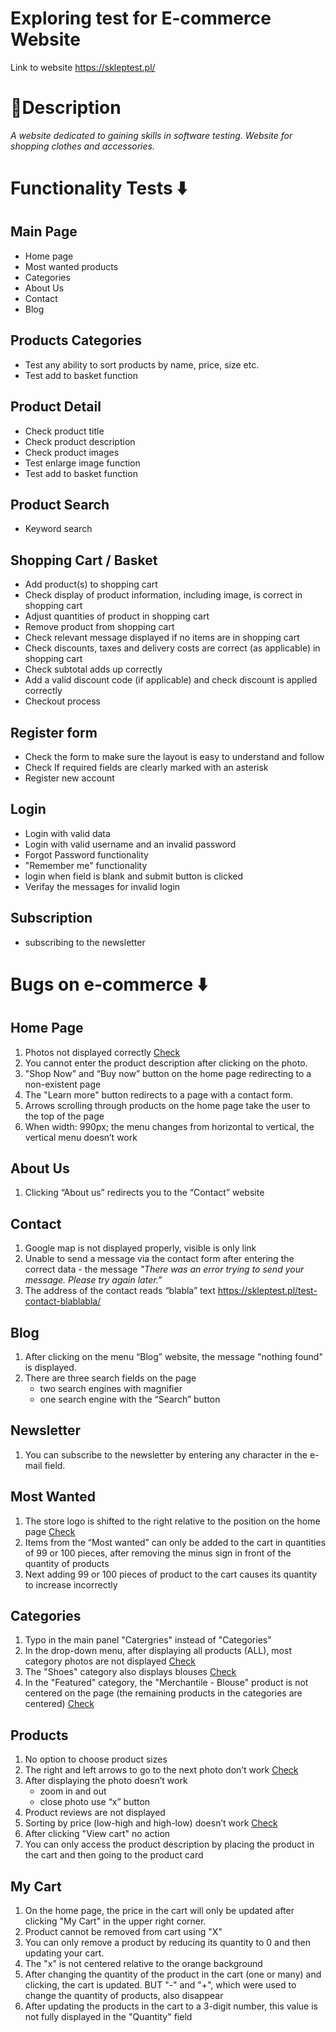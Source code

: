 # Exploring test for E-commerce Website
Link to website https://skleptest.pl/

# 📝Description
*A website dedicated to gaining skills in software testing.
Website for shopping clothes and accessories.*

# Functionality Tests ⬇️

## Main Page ##
  - Home page
  - Most wanted products
  - Categories
  - About Us
  - Contact
  - Blog

## Products Categories ##
  - Test any ability to sort products by name, price, size etc.
  - Test add to basket function

## Product Detail ##
  - Check product title
  - Check product description
  - Check product images
  - Test enlarge image function
  - Test add to basket function

## Product Search ##
  - Keyword search

## Shopping Cart / Basket ##
  - Add product(s) to shopping cart
  - Check display of product information, including
image, is correct in shopping cart
  - Adjust quantities of product in shopping cart
  - Remove product from shopping cart
  - Check relevant message displayed if no items
are in shopping cart
  - Check discounts, taxes and delivery costs are
correct (as applicable) in shopping cart
  - Check subtotal adds up correctly
  - Add a valid discount code (if applicable) and
check discount is applied correctly
  - Checkout process

## Register form ##
  - Check the form to make sure the layout is easy
to understand and follow
  - Check If required fields are clearly marked with an asterisk
  - Register new account
    
    


## Login ##
  - Login with valid data
  - Login with valid username and an invalid password
  - Forgot Password functionality
  - "Remember me" functionality
  - login when field is blank and submit button is clicked
  - Verifay the messages for invalid login

## Subscription ##
  - subscribing to the newsletter


# Bugs on e-commerce ⬇️
## Home Page ##
1. Photos not displayed correctly <a href= "https://drive.google.com/file/d/1xV4Smrj7ljvgBes2xJj5FteJ9izJ0mKB/view?usp=drive_link" target="_blank"> Check </a> 
3. You cannot enter the product description after clicking on the photo.
4. "Shop Now" and “Buy now” button on the home page redirecting to a non-existent page
5. The "Learn more" button redirects to a page with a contact form.
6. Arrows scrolling through products on the home page take the user to the top of the page
7. When width: 990px; the menu changes from horizontal to vertical, the vertical menu doesn’t work

## About Us ##
1. Clicking “About us” redirects you to the “Contact” website

   
## Contact ##
1. Google map is not displayed properly, visible is only link 
2. Unable to send a message via the contact form after entering the correct data - the message *"There was an error trying to send your message. Please try again later.”*
3. The address of the contact reads “blabla” text https://skleptest.pl/test-contact-blablabla/


## Blog ##
1. After clicking on the menu “Blog” website, the message "nothing found" is displayed.
2. There are three search fields on the page
    - two search engines with magnifier
    - one search engine with the “Search” button


## Newsletter ##
1. You can subscribe to the newsletter by entering any character in the e-mail field.
   
## Most Wanted ##
1. The store logo is shifted to the right relative to the position on the home page <a href= "https://drive.google.com/file/d/1D3vjZGd2lswLJFE65ZlXyjmCU6nZTd4r/view?usp=drive_link" target="_blank"> Check </a> 
2. Items from the “Most wanted” can only be added to the cart in quantities of 99 or 100 pieces, after removing the minus sign in front of the quantity of products
3. Next adding 99 or 100 pieces of product to the cart causes its quantity to increase incorrectly


## Categories ##
1. Typo in the main panel "Catergries" instead of "Categories"
2. In the drop-down menu, after displaying all products (ALL), most category photos are not displayed <a href= "" target="_blank"> Check </a> 
3. The "Shoes" category also displays blouses <a href= "https://drive.google.com/file/d/1_qgF_SeePjTAklhAUs6Nuk-KwQGSB8O3/view?usp=drive_link" target="_blank"> Check </a> 
4. In the "Featured" category, the "Merchantile - Blouse" product is not centered on the page (the remaining products in the categories are centered) <a href= "https://drive.google.com/file/d/1nFsFl521OKEh8dfd5JGXRHMVeasZto9r/view?usp=drive_link" target="_blank"> Check </a> 


## Products ##
1. No option to choose product sizes
2. The right and left arrows to go to the next photo don’t work <a href= "https://drive.google.com/file/d/1Qao-7crPwUv8UJTV03qj-jYZDBzf1re5/view?usp=drive_link" target="_blank"> Check </a> 
3. After displaying the photo doesn’t work
   - zoom in and out
   - close photo use “x” button
4. Product reviews are not displayed
5. Sorting by price (low-high and high-low) doesn’t work <a href= "https://drive.google.com/file/d/144J6nukH21MJsYNbZpyrtNydbTFDzqs8/view?usp=drive_link" target="_blank"> Check </a> 
6. After clicking "View cart" no action
7. You can only access the product description by placing the product in the cart and then going to the product card

## My Cart ##
1. On the home page, the price in the cart will only be updated after clicking "My Cart" in the upper right corner.
2. Product cannot be removed from cart using "X"
3. You can only remove a product by reducing its quantity to 0 and then updating your cart.
4. The "x" is not centered relative to the orange background
5. After changing the quantity of the product in the cart (one or many) and clicking, the cart is updated. BUT "-" and "+", which were used to change the quantity of products, also disappear
5. After updating the products in the cart to a 3-digit number, this value is not fully displayed in the "Quantity" field



